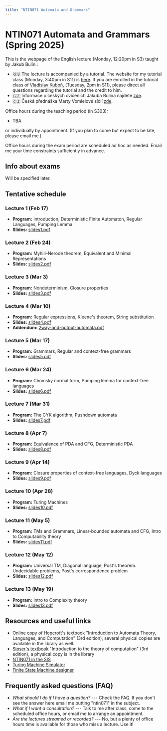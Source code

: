 ```yaml
---
title: "NTIN071 Automata and Grammars"
---
```


# NTIN071 Automata and Grammars (Spring 2025)

This is the webpage of the English lecture (Monday, 12:20pm in S3) taught by Jakub Bulín.:

* 🇬🇧 The lecture is accompanied by a tutorial. The website for my tutorial class (Monday, 3:40pm in S11) is [here](tutorial/). If you are enrolled in the tutorial class of [Vladislav Kuboň](https://ufal.mff.cuni.cz/vladislav-kubon), (Tuesday, 2pm in S11), please direct all questions regarding the tutorial and the credit to him.
* 🇨🇿 Informace o českých cvičeních Jakuba Bulína najdete [zde](cviceni/).
* 🇨🇿 Česká přednáška Marty Vomlelové sídlí [zde](https://dl1.cuni.cz/course/view.php?id=5119).


Office hours during the teaching period  (in S303):

* TBA

or individually by appointment. (If you plan to come but expect to be late, please email me.)

Office hours during the exam period are scheduled ad hoc as needed. Email me your time constraints sufficiently in advance.

## Info about exams

Will be specified later.

<!--

Information about exams, including a list of exam questions:

* [about-exams-2024.pdf](about-exams-2024.pdf)

-->

## Tentative schedule

### Lecture 1 (Feb 17)

* **Program:**  Introduction, Deterministic Finite Automaton, Regular Languages, Pumping Lemma
* **Slides:** [slides1.pdf](https://github.com/jbulin-mff-uk/ntin071/raw/main/lecture/slides/slides1.pdf)

### Lecture 2 (Feb 24)

* **Program:** Myhill–Nerode theorem, Equivalent and Minimal Representations
* **Slides:** [slides2.pdf](https://github.com/jbulin-mff-uk/ntin071/raw/main/lecture/slides/slides2.pdf)

### Lecture 3 (Mar 3)

* **Program:** Nondeterminism, Closure properties
* **Slides:** [slides3.pdf](https://github.com/jbulin-mff-uk/ntin071/raw/main/lecture/slides/slides3.pdf)

### Lecture 4 (Mar 10)

* **Program:** Regular expressions, Kleene's theorem, String substitution
* **Slides:** [slides4.pdf](https://github.com/jbulin-mff-uk/ntin071/raw/main/lecture/slides/slides4.pdf)
* **Addendum:** [2way-and-output-automata.pdf](https://github.com/jbulin-mff-uk/ntin071/raw/main/lecture/slides/2way-and-output-automata.pdf)

### Lecture 5 (Mar 17)

* **Program:** Grammars, Regular and context-free grammars
* **Slides:** [slides5.pdf](https://github.com/jbulin-mff-uk/ntin071/raw/main/lecture/slides/slides5.pdf)

### Lecture 6 (Mar 24)

* **Program:** Chomsky normal form, Pumping lemma for context-free languages
* **Slides:** [slides6.pdf](https://github.com/jbulin-mff-uk/ntin071/raw/main/lecture/slides/slides6.pdf)

### Lecture 7 (Mar 31)

* **Program:** The CYK algorithm, Pushdown automata
* **Slides:** [slides7.pdf](https://github.com/jbulin-mff-uk/ntin071/raw/main/lecture/slides/slides7.pdf)

### Lecture 8 (Apr 7)

* **Program:** Equivalence of PDA and CFG, Deterministic PDA
* **Slides:** [slides8.pdf](https://github.com/jbulin-mff-uk/ntin071/raw/main/lecture/slides/slides8.pdf)

### Lecture 9 (Apr 14)

* **Program:** Closure properties of context-free languages, Dyck languages
* **Slides:** [slides9.pdf](https://github.com/jbulin-mff-uk/ntin071/raw/main/lecture/slides/slides9.pdf)

### Lecture 10 (Apr 28)

* **Program:** Turing Machines
* **Slides:** [slides10.pdf](https://github.com/jbulin-mff-uk/ntin071/raw/main/lecture/slides/slides10.pdf)

### Lecture 11 (May 5)

* **Program:** TMs and Grammars, Linear-bounded automata and CFG, Intro to Computability theory
* **Slides:** [slides11.pdf](https://github.com/jbulin-mff-uk/ntin071/raw/main/lecture/slides/slides11.pdf)

### Lecture 12 (May 12)

* **Program:** Universal TM, Diagonal language, Post's theorem. Undecidable problems, Post's correspondence problem
* **Slides:** [slides12.pdf](https://github.com/jbulin-mff-uk/ntin071/raw/main/lecture/slides/slides12.pdf)

### Lecture 13 (May 19)

* **Program:** Intro to Complexity theory
* **Slides:** [slides13.pdf](https://github.com/jbulin-mff-uk/ntin071/raw/main/lecture/slides/slides13.pdf)


## Resources and useful links

* [Online copy of Hopcroft's textbook](https://sfx.is.cuni.cz/sfxlcl3?sid=shorturl&isbn=978-1-292-05616-6) "Introduction to Automata Theory, Languages, and Computation" (3rd edition); several physical copies are available in the library as well.
* [Sipser's textbook](https://cuni.primo.exlibrisgroup.com/discovery/fulldisplay?docid=alma990018965740106986&context=L&vid=420CKIS_INST:UKAZ&lang=cs&search_scope=MyInst_and_CI&adaptor=Local%20Search%20Engine&isFrbr=true&tab=Everything&query=any,contains,sipser&sortby=date_d&facet=frbrgroupid,include,9006766773593542102&mode=basic&offset=0) "Introduction to the theory of computation" (3rd edition), a physical copy is in the library
* [NTIN071 in the SIS](https://is.cuni.cz/studium/eng/)
* [Turing Machine Simulator](https://turingmachinesimulator.com/)
* [Finite State Machine designer](http://madebyevan.com/fsm/)


## Frequently asked questions (FAQ)

* _What should I do if I have a question?_ --- Check the FAQ. If you don't see the answer here email me putting "ntin071" in the subject.
* _What if I want a consultation?_ --- Talk to me after class, come to the scheduled office hours, or email me to arrange an appointment.
* _Are the lectures streamed or recorded?_ --- No, but a plenty of office hours time is available for those who miss a lecture. Use it!
